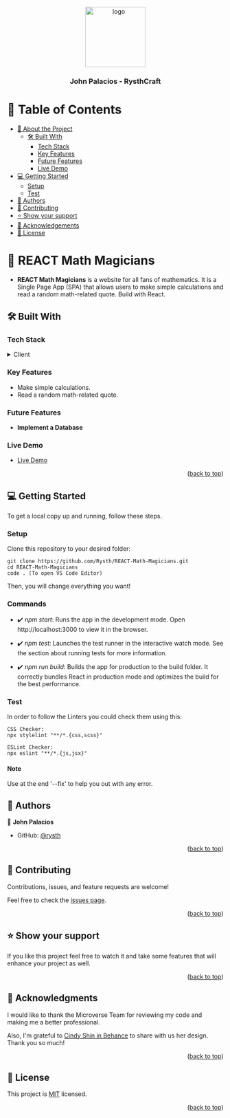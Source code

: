 <a name="readme-top"></a>

<div align="center">
  <img src="https://rysthcraft.netlify.app/img/LOGO-ONLY.svg" alt="logo" width="140"  height="auto" />
  <br/>
  <h3><b>John Palacios - RysthCraft</b></h3>
</div>

<!-- TABLE OF CONTENTS -->

# 📗 Table of Contents

- [📖 About the Project](#about-project)
  - [🛠 Built With](#built-with)
    - [Tech Stack](#tech-stack)
    - [Key Features](#key-features)
    - [Future Features](#future-features)
    - [Live Demo](#live-demo)
- [💻 Getting Started](#getting-started)
  - [Setup](#setup)
  - [Test](#test)
- [👥 Authors](#authors)
- [🤝 Contributing](#contributing)
- [⭐️ Show your support](#support)
- [🙏 Acknowledgements](#acknowledgements)
- [📝 License](#license)

<!-- PROJECT DESCRIPTION -->

# 📖 REACT Math Magicians <a name="about-project"></a>

<!-- <div align="center">
  <p><b>Design Preview</b></p>
  <img src="./src/preview.png" alt="Design Preview Screenshot" style="object-fit:cover;"/>
</div> -->

- **REACT Math Magicians** is a website for all fans of mathematics. It is a Single Page App (SPA) that allows users to make simple calculations and
  read a random math-related quote. Build with React.

## 🛠 Built With <a name="built-with"></a>

### Tech Stack <a name="tech-stack"></a>

<details>
  <summary>Client</summary>
  <ul>
    <li><a href="https://www.w3schools.com/html/">HTML</a></li>
    <li><a href="https://www.w3schools.com/css/">CSS</a></li>
    <li><a href="https://www.w3schools.com/js/">JavaScript</a></li>
  </ul>
</details>

<!-- Features -->

### Key Features <a name="key-features"></a>

- Make simple calculations.
- Read a random math-related quote.

### Future Features <a name="future-features"></a>

- **Implement a Database**

### Live Demo <a name="Live Demo"></a>

- [Live Demo](https://react-math-magician-85xw.onrender.com/)

<p align="right">(<a href="#readme-top">back to top</a>)</p>

## 💻 Getting Started <a name="getting-started"></a>

To get a local copy up and running, follow these steps.

### Setup

Clone this repository to your desired folder:

```
git clone https://github.com/Rysth/REACT-Math-Magicians.git
cd REACT-Math-Magicians
code . (To open VS Code Editor)
```

Then, you will change everything you want!

### Commands

- ✔️ _npm start_:
  Runs the app in the development mode. Open http://localhost:3000 to view it in the browser.

- ✔️ _npm test_:
  Launches the test runner in the interactive watch mode. See the section about running tests for more information.

- ✔️ _npm run build_:
  Builds the app for production to the build folder. It correctly bundles React in production mode and optimizes the build for the best performance.

### Test

In order to follow the Linters you could check them using this:

```
CSS Checker:
npx stylelint "**/*.{css,scss}"

ESLint Checker:
npx eslint "**/*.{js,jsx}"
```

#### Note

Use at the end '--fix' to help you out with any error.

## 👥 Authors <a name="authors"></a>

👤 **John Palacios**

- GitHub: [@rysth](https://github.com/Rysth)

<p align="right">(<a href="#readme-top">back to top</a>)</p>

## 🤝 Contributing <a name="contributing"></a>

Contributions, issues, and feature requests are welcome!

Feel free to check the [issues page](../../issues/).

<p align="right">(<a href="#readme-top">back to top</a>)</p>

## ⭐️ Show your support <a name="support"></a>

If you like this project feel free to watch it and take some features that will enhance your project
as well.

<p align="right">(<a href="#readme-top">back to top</a>)</p>

## 🙏 Acknowledgments <a name="acknowledgements"></a>

I would like to thank the Microverse Team for reviewing my code and making me a better
professional.

Also, I'm grateful to [Cindy Shin in Behance](https://www.behance.net/adagio07) to share with us her design.
Thank you so much!

<p align="right">(<a href="#readme-top">back to top</a>)</p>

## 📝 License <a name="license"></a>

This project is [MIT](./LICENSE.md) licensed.

<p align="right">(<a href="#readme-top">back to top</a>)</p>

